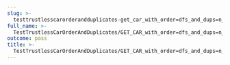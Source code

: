```yaml
---
slug: >-
  testtrustlesscarorderandduplicates-get_car_with_order=dfs_and_dups=n_of_unixfs_directory_with_duplicate_files-header_content-type
full_name: >-
  TestTrustlessCarOrderAndDuplicates/GET_CAR_with_order=dfs_and_dups=n_of_UnixFS_Directory_With_Duplicate_Files/Header_Content-Type
outcome: pass
title: >-
  TestTrustlessCarOrderAndDuplicates/GET_CAR_with_order=dfs_and_dups=n_of_UnixFS_Directory_With_Duplicate_Files/Header_Content-Type
---
```


